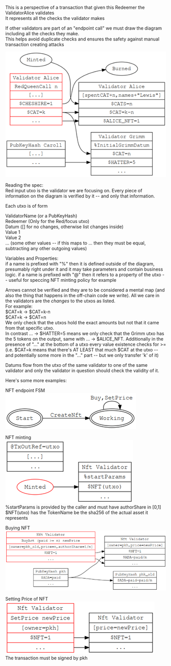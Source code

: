 This is a perspective of a transaction that given this Redeemer the ValidatorAlice validates  
It represents all the checks the validator makes

If other validators are part of an "endpoint call" we must draw the diagram including all the checks they make.  
This helps avoid duplicate checks and ensures the safety against manual transaction creating attacks

![Example Spec](./spec.png)

Reading the spec:  
Red input utxo is the validator we are focusing on. Every piece of information on the diagram is verified by it -- and only that information. 

Each utxo is of form

ValidatorName (or a PubKeyHash)  
Redeemer (Only for the Red/focus utxo)  
Datum ([] for no changes, otherwise list changes inside)  
Value 1   
Value 2  
... (some other values -- if this maps to ... then they must be equal, subtracting any other outgoing values)  

Variables and Properties:  
if a name is prefixed with "%" then it is defined outside of the diagram, presumably right under it and it may take parameters and contain business logic.
if a name is prefixed with "@" then it refers to a property of the utxo -- useful for speccing NFT minting policy for example

Arrows cannot be verified and they are to be considered a mental map (and also the thing that happens in the off-chain code we write). All we care in the validators are the *changes* to the utxos as listed.  
For example:  
$CAT=k -> $CAT=k-n  
$CAT=k -> $CAT=n  
We only check that the utxos hold the exact amounts but not that it came from that specific utxo.  
In contrast ... -> $HATTER=5 means we only check that the Grimm utxo has the 5 tokens on the output, same with ... -> $ALICE_NFT.
Additionally in the presence of "..." at the bottom of a utxo every value existence checks for >= (i.e. $CAT=k means that there's AT LEAST that much $CAT at the utxo -- and potentially some more in the "..." part -- but we only transfer 'k' of it)

Datums flow from the utxo of the same validator to one of the same validator and only the validator in question should check the validity of it. 

Here's some more examples:

NFT endpoint FSM   
![Nft SM](./nftstates.png)

NFT minting  
![NFT Minting](./nftspec.png)    
%startParams is provided by the caller and must have authorShare in [0,1]
$NFT(utxo) has the TokenName be the sha256 of the actual asset it represents

Buying NFT
![NFT Buying](./nftbuyspec.png)

Setting Price of NFT  
![NFT SetPrice](./nftsetpricespec.png)   
The transaction must be signed by pkh